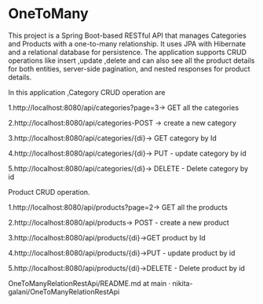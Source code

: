 # OneToMany

This project is a Spring Boot-based RESTful API that manages Categories and Products with a one-to-many relationship. It uses JPA with Hibernate and a relational database for persistence. The application supports CRUD operations like insert ,update ,delete and can also see all the product details for both entities, server-side pagination, and nested responses for product details.

In this application ,Category CRUD operation are

1.http://localhost:8080/api/categories?page=3-> GET all the categories

2.http://localhost:8080/api/categories-POST -> create a new category

3.http://localhost:8080/api/categories/{di}-> GET category by Id

4.http://localhost:8080/api/categories/{di}-> PUT - update category by id

5.http://localhost:8080/api/categories/{di}-> DELETE - Delete category by id

Product CRUD operation.

1.http://localhost:8080/api/products?page=2-> GET all the products

2.http://localhost:8080/api/products-> POST - create a new product

3.http://localhost:8080/api/products/{di}->GET product by Id

4.http://localhost:8080/api/products/{di}->PUT - update product by id

5.http://localhost:8080/api/products/{di}->DELETE - Delete product by id

OneToManyRelationRestApi/README.md at main · nikita-galani/OneToManyRelationRestApi

